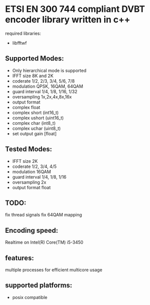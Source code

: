ETSI EN 300 744 compliant DVBT encoder library written in c++
==============

required libraries:

* libfftwf

Supported Modes:
---------------
* Only hierarchical mode is supported
* IFFT size 8K and 2K
* coderate 1/2, 2/3, 3/4, 5/6, 7/8
* modulation QPSK, 16QAM, 64QAM
* guard interval 1/4, 1/8, 1/16, 1/32
* oversampling 1x,2x,4x,8x,16x
* output format
 * complex float
 * complex short (int16_t)
 * complex ushort (uint16_t)
 * complex char (int8_t)
 * complex uchar (uint8_t)
* set output gain [float]

Tested Modes:
------------------------
* IFFT size 2K
* coderate 1/2, 3/4, 4/5
* modulation 16QAM
* guard interval 1/4, 1/8, 1/16
* oversampling 2x
* output format float

TODO:
---------------
fix thread signals
fix 64QAM mapping

Encoding speed:
---------------
Realtime on Intel(R) Core(TM) i5-3450

features:
--------------
multiple processes for efficient multicore usage 

supported platforms:
-------------
* posix compatible
